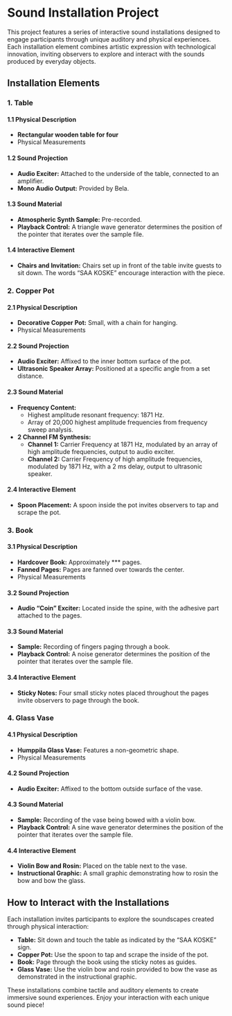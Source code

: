 # Sound Installation Project

This project features a series of interactive sound installations designed to engage participants through unique auditory and physical experiences. Each installation element combines artistic expression with technological innovation, inviting observers to explore and interact with the sounds produced by everyday objects.

## Installation Elements

### 1. Table

#### 1.1 Physical Description
- **Rectangular wooden table for four**
- Physical Measurements

#### 1.2 Sound Projection
- **Audio Exciter:** Attached to the underside of the table, connected to an amplifier.
- **Mono Audio Output:** Provided by Bela.

#### 1.3 Sound Material
- **Atmospheric Synth Sample:** Pre-recorded.
- **Playback Control:** A triangle wave generator determines the position of the pointer that iterates over the sample file.

#### 1.4 Interactive Element
- **Chairs and Invitation:** Chairs set up in front of the table invite guests to sit down. The words “SAA KOSKE” encourage interaction with the piece.

### 2. Copper Pot

#### 2.1 Physical Description
- **Decorative Copper Pot:** Small, with a chain for hanging.
- Physical Measurements

#### 2.2 Sound Projection
- **Audio Exciter:** Affixed to the inner bottom surface of the pot.
- **Ultrasonic Speaker Array:** Positioned at a specific angle from a set distance.

#### 2.3 Sound Material
- **Frequency Content:**
  - Highest amplitude resonant frequency: 1871 Hz.
  - Array of 20,000 highest amplitude frequencies from frequency sweep analysis.
- **2 Channel FM Synthesis:**
  - **Channel 1:** Carrier Frequency at 1871 Hz, modulated by an array of high amplitude frequencies, output to audio exciter.
  - **Channel 2:** Carrier Frequency of high amplitude frequencies, modulated by 1871 Hz, with a 2 ms delay, output to ultrasonic speaker.

#### 2.4 Interactive Element
- **Spoon Placement:** A spoon inside the pot invites observers to tap and scrape the pot.

### 3. Book

#### 3.1 Physical Description
- **Hardcover Book:** Approximately *** pages.
- **Fanned Pages:** Pages are fanned over towards the center.
- Physical Measurements

#### 3.2 Sound Projection
- **Audio “Coin” Exciter:** Located inside the spine, with the adhesive part attached to the pages.

#### 3.3 Sound Material
- **Sample:** Recording of fingers paging through a book.
- **Playback Control:** A noise generator determines the position of the pointer that iterates over the sample file.

#### 3.4 Interactive Element
- **Sticky Notes:** Four small sticky notes placed throughout the pages invite observers to page through the book.

### 4. Glass Vase

#### 4.1 Physical Description
- **Humppila Glass Vase:** Features a non-geometric shape.
- Physical Measurements

#### 4.2 Sound Projection
- **Audio Exciter:** Affixed to the bottom outside surface of the vase.

#### 4.3 Sound Material
- **Sample:** Recording of the vase being bowed with a violin bow.
- **Playback Control:** A sine wave generator determines the position of the pointer that iterates over the sample file.

#### 4.4 Interactive Element
- **Violin Bow and Rosin:** Placed on the table next to the vase.
- **Instructional Graphic:** A small graphic demonstrating how to rosin the bow and bow the glass.

## How to Interact with the Installations

Each installation invites participants to explore the soundscapes created through physical interaction:
- **Table:** Sit down and touch the table as indicated by the “SAA KOSKE” sign.
- **Copper Pot:** Use the spoon to tap and scrape the inside of the pot.
- **Book:** Page through the book using the sticky notes as guides.
- **Glass Vase:** Use the violin bow and rosin provided to bow the vase as demonstrated in the instructional graphic.

These installations combine tactile and auditory elements to create immersive sound experiences. Enjoy your interaction with each unique sound piece!

